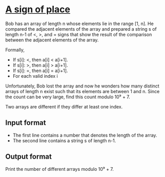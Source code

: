 # [A sign of place][link]

Bob has an array of length n whose elements lie in the range [1, n]. He compared the adjacent elements of the array and prepared a string s of length n-1 of <, >, and = signs that show the result of the comparison between the adjacent elements of the array.

Formally,

- If s[i]: <, then a[i] < a[i+1].
- If s[i]: >, then a[i] > a[i+1].
- If s[i]: =, then a[i] = a[i+1].
- For each valid index i

Unfortunately, Bob lost the array and now he wonders how many distinct arrays of length n exist such that its elements are between 1 and n. Since the count can be very large, find this count modulo 10⁹ + 7.

Two arrays are different if they differ at least one index.

## Input format

- The first line contains a number that denotes the length of the array.
- The second line contains a string s of length n-1.

## Output format

Print the number of different arrays modulo 10⁹ + 7.

[link]: https://www.hackerearth.com/practice/algorithms/dynamic-programming/2-dimensional/practice-problems/algorithm/place-sign-3bb0be4c/
